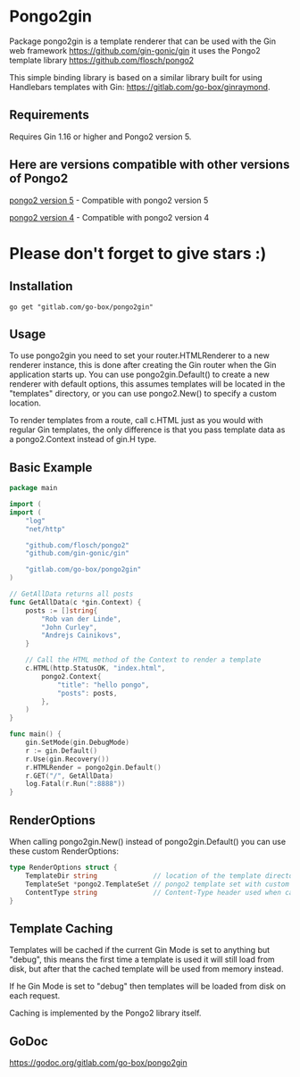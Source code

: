 Pongo2gin
=========

Package pongo2gin is a template renderer that can be used with the Gin web
framework https://github.com/gin-gonic/gin it uses the Pongo2 template library
https://github.com/flosch/pongo2

This simple binding library is based on a similar library built for using
Handlebars templates with Gin: https://gitlab.com/go-box/ginraymond.

Requirements
------------

Requires Gin 1.16 or higher and Pongo2 version 5.

## Here are versions compatible with other versions of Pongo2

 [pongo2 version 5](https://gitlab.com/go-box/pongo2gin/) - Compatible with pongo2 version 5
 
 [pongo2 version 4](https://gitlab.com/go-box/pongo2gin/tree/main/v4) - Compatible with pongo2 version 4

# Please don't forget to give stars :)

## Installation

`go get "gitlab.com/go-box/pongo2gin"`

Usage
-----

To use pongo2gin you need to set your router.HTMLRenderer to a new renderer
instance, this is done after creating the Gin router when the Gin application
starts up. You can use pongo2gin.Default() to create a new renderer with
default options, this assumes templates will be located in the "templates"
directory, or you can use pongo2.New() to specify a custom location.

To render templates from a route, call c.HTML just as you would with
regular Gin templates, the only difference is that you pass template
data as a pongo2.Context instead of gin.H type.

Basic Example
-------------

```go
package main

import (
import (
	"log"
	"net/http"

	"github.com/flosch/pongo2"
	"github.com/gin-gonic/gin"

	"gitlab.com/go-box/pongo2gin"
)

// GetAllData returns all posts
func GetAllData(c *gin.Context) {
	posts := []string{
		"Rob van der Linde",
		"John Curley",
		"Andrejs Cainikovs",
	}

	// Call the HTML method of the Context to render a template
	c.HTML(http.StatusOK, "index.html",
		pongo2.Context{
			"title": "hello pongo",
			"posts": posts,
		},
	)
}

func main() {
	gin.SetMode(gin.DebugMode)
	r := gin.Default()
	r.Use(gin.Recovery())
	r.HTMLRender = pongo2gin.Default()
	r.GET("/", GetAllData)
	log.Fatal(r.Run(":8888"))
}

```

RenderOptions
-------------

When calling pongo2gin.New() instead of pongo2gin.Default() you can use these
custom RenderOptions:

```go
type RenderOptions struct {
    TemplateDir string              // location of the template directory
    TemplateSet *pongo2.TemplateSet // pongo2 template set with custom loader, or nil
    ContentType string              // Content-Type header used when calling c.HTML()
}
```

Template Caching
----------------

Templates will be cached if the current Gin Mode is set to anything but "debug",
this means the first time a template is used it will still load from disk, but
after that the cached template will be used from memory instead.

If he Gin Mode is set to "debug" then templates will be loaded from disk on
each request.

Caching is implemented by the Pongo2 library itself.

GoDoc
-----

https://godoc.org/gitlab.com/go-box/pongo2gin
